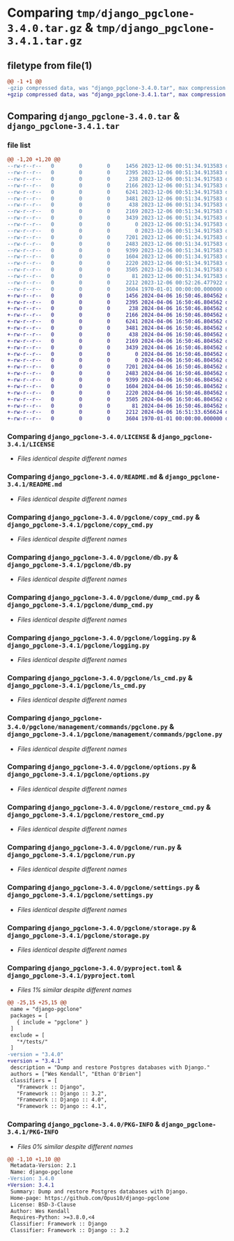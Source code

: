 # Comparing `tmp/django_pgclone-3.4.0.tar.gz` & `tmp/django_pgclone-3.4.1.tar.gz`

## filetype from file(1)

```diff
@@ -1 +1 @@
-gzip compressed data, was "django_pgclone-3.4.0.tar", max compression
+gzip compressed data, was "django_pgclone-3.4.1.tar", max compression
```

## Comparing `django_pgclone-3.4.0.tar` & `django_pgclone-3.4.1.tar`

### file list

```diff
@@ -1,20 +1,20 @@
--rw-r--r--   0        0        0     1456 2023-12-06 00:51:34.913583 django_pgclone-3.4.0/LICENSE
--rw-r--r--   0        0        0     2395 2023-12-06 00:51:34.913583 django_pgclone-3.4.0/README.md
--rw-r--r--   0        0        0      238 2023-12-06 00:51:34.917583 django_pgclone-3.4.0/pgclone/__init__.py
--rw-r--r--   0        0        0     2166 2023-12-06 00:51:34.917583 django_pgclone-3.4.0/pgclone/copy_cmd.py
--rw-r--r--   0        0        0     6241 2023-12-06 00:51:34.917583 django_pgclone-3.4.0/pgclone/db.py
--rw-r--r--   0        0        0     3481 2023-12-06 00:51:34.917583 django_pgclone-3.4.0/pgclone/dump_cmd.py
--rw-r--r--   0        0        0      438 2023-12-06 00:51:34.917583 django_pgclone-3.4.0/pgclone/exceptions.py
--rw-r--r--   0        0        0     2169 2023-12-06 00:51:34.917583 django_pgclone-3.4.0/pgclone/logging.py
--rw-r--r--   0        0        0     3439 2023-12-06 00:51:34.917583 django_pgclone-3.4.0/pgclone/ls_cmd.py
--rw-r--r--   0        0        0        0 2023-12-06 00:51:34.917583 django_pgclone-3.4.0/pgclone/management/__init__.py
--rw-r--r--   0        0        0        0 2023-12-06 00:51:34.917583 django_pgclone-3.4.0/pgclone/management/commands/__init__.py
--rw-r--r--   0        0        0     7201 2023-12-06 00:51:34.917583 django_pgclone-3.4.0/pgclone/management/commands/pgclone.py
--rw-r--r--   0        0        0     2483 2023-12-06 00:51:34.917583 django_pgclone-3.4.0/pgclone/options.py
--rw-r--r--   0        0        0     9399 2023-12-06 00:51:34.917583 django_pgclone-3.4.0/pgclone/restore_cmd.py
--rw-r--r--   0        0        0     1604 2023-12-06 00:51:34.917583 django_pgclone-3.4.0/pgclone/run.py
--rw-r--r--   0        0        0     2220 2023-12-06 00:51:34.917583 django_pgclone-3.4.0/pgclone/settings.py
--rw-r--r--   0        0        0     3505 2023-12-06 00:51:34.917583 django_pgclone-3.4.0/pgclone/storage.py
--rw-r--r--   0        0        0       81 2023-12-06 00:51:34.917583 django_pgclone-3.4.0/pgclone/version.py
--rw-r--r--   0        0        0     2212 2023-12-06 00:52:26.477922 django_pgclone-3.4.0/pyproject.toml
--rw-r--r--   0        0        0     3604 1970-01-01 00:00:00.000000 django_pgclone-3.4.0/PKG-INFO
+-rw-r--r--   0        0        0     1456 2024-04-06 16:50:46.804562 django_pgclone-3.4.1/LICENSE
+-rw-r--r--   0        0        0     2395 2024-04-06 16:50:46.804562 django_pgclone-3.4.1/README.md
+-rw-r--r--   0        0        0      238 2024-04-06 16:50:46.804562 django_pgclone-3.4.1/pgclone/__init__.py
+-rw-r--r--   0        0        0     2166 2024-04-06 16:50:46.804562 django_pgclone-3.4.1/pgclone/copy_cmd.py
+-rw-r--r--   0        0        0     6241 2024-04-06 16:50:46.804562 django_pgclone-3.4.1/pgclone/db.py
+-rw-r--r--   0        0        0     3481 2024-04-06 16:50:46.804562 django_pgclone-3.4.1/pgclone/dump_cmd.py
+-rw-r--r--   0        0        0      438 2024-04-06 16:50:46.804562 django_pgclone-3.4.1/pgclone/exceptions.py
+-rw-r--r--   0        0        0     2169 2024-04-06 16:50:46.804562 django_pgclone-3.4.1/pgclone/logging.py
+-rw-r--r--   0        0        0     3439 2024-04-06 16:50:46.804562 django_pgclone-3.4.1/pgclone/ls_cmd.py
+-rw-r--r--   0        0        0        0 2024-04-06 16:50:46.804562 django_pgclone-3.4.1/pgclone/management/__init__.py
+-rw-r--r--   0        0        0        0 2024-04-06 16:50:46.804562 django_pgclone-3.4.1/pgclone/management/commands/__init__.py
+-rw-r--r--   0        0        0     7201 2024-04-06 16:50:46.804562 django_pgclone-3.4.1/pgclone/management/commands/pgclone.py
+-rw-r--r--   0        0        0     2483 2024-04-06 16:50:46.804562 django_pgclone-3.4.1/pgclone/options.py
+-rw-r--r--   0        0        0     9399 2024-04-06 16:50:46.804562 django_pgclone-3.4.1/pgclone/restore_cmd.py
+-rw-r--r--   0        0        0     1604 2024-04-06 16:50:46.804562 django_pgclone-3.4.1/pgclone/run.py
+-rw-r--r--   0        0        0     2220 2024-04-06 16:50:46.804562 django_pgclone-3.4.1/pgclone/settings.py
+-rw-r--r--   0        0        0     3505 2024-04-06 16:50:46.804562 django_pgclone-3.4.1/pgclone/storage.py
+-rw-r--r--   0        0        0       81 2024-04-06 16:50:46.804562 django_pgclone-3.4.1/pgclone/version.py
+-rw-r--r--   0        0        0     2212 2024-04-06 16:51:33.656624 django_pgclone-3.4.1/pyproject.toml
+-rw-r--r--   0        0        0     3604 1970-01-01 00:00:00.000000 django_pgclone-3.4.1/PKG-INFO
```

### Comparing `django_pgclone-3.4.0/LICENSE` & `django_pgclone-3.4.1/LICENSE`

 * *Files identical despite different names*

### Comparing `django_pgclone-3.4.0/README.md` & `django_pgclone-3.4.1/README.md`

 * *Files identical despite different names*

### Comparing `django_pgclone-3.4.0/pgclone/copy_cmd.py` & `django_pgclone-3.4.1/pgclone/copy_cmd.py`

 * *Files identical despite different names*

### Comparing `django_pgclone-3.4.0/pgclone/db.py` & `django_pgclone-3.4.1/pgclone/db.py`

 * *Files identical despite different names*

### Comparing `django_pgclone-3.4.0/pgclone/dump_cmd.py` & `django_pgclone-3.4.1/pgclone/dump_cmd.py`

 * *Files identical despite different names*

### Comparing `django_pgclone-3.4.0/pgclone/logging.py` & `django_pgclone-3.4.1/pgclone/logging.py`

 * *Files identical despite different names*

### Comparing `django_pgclone-3.4.0/pgclone/ls_cmd.py` & `django_pgclone-3.4.1/pgclone/ls_cmd.py`

 * *Files identical despite different names*

### Comparing `django_pgclone-3.4.0/pgclone/management/commands/pgclone.py` & `django_pgclone-3.4.1/pgclone/management/commands/pgclone.py`

 * *Files identical despite different names*

### Comparing `django_pgclone-3.4.0/pgclone/options.py` & `django_pgclone-3.4.1/pgclone/options.py`

 * *Files identical despite different names*

### Comparing `django_pgclone-3.4.0/pgclone/restore_cmd.py` & `django_pgclone-3.4.1/pgclone/restore_cmd.py`

 * *Files identical despite different names*

### Comparing `django_pgclone-3.4.0/pgclone/run.py` & `django_pgclone-3.4.1/pgclone/run.py`

 * *Files identical despite different names*

### Comparing `django_pgclone-3.4.0/pgclone/settings.py` & `django_pgclone-3.4.1/pgclone/settings.py`

 * *Files identical despite different names*

### Comparing `django_pgclone-3.4.0/pgclone/storage.py` & `django_pgclone-3.4.1/pgclone/storage.py`

 * *Files identical despite different names*

### Comparing `django_pgclone-3.4.0/pyproject.toml` & `django_pgclone-3.4.1/pyproject.toml`

 * *Files 1% similar despite different names*

```diff
@@ -25,15 +25,15 @@
 name = "django-pgclone"
 packages = [
   { include = "pgclone" }
 ]
 exclude = [
   "*/tests/"
 ]
-version = "3.4.0"
+version = "3.4.1"
 description = "Dump and restore Postgres databases with Django."
 authors = ["Wes Kendall", "Ethan O'Brien"]
 classifiers = [
   "Framework :: Django",
   "Framework :: Django :: 3.2",
   "Framework :: Django :: 4.0",
   "Framework :: Django :: 4.1",
```

### Comparing `django_pgclone-3.4.0/PKG-INFO` & `django_pgclone-3.4.1/PKG-INFO`

 * *Files 0% similar despite different names*

```diff
@@ -1,10 +1,10 @@
 Metadata-Version: 2.1
 Name: django-pgclone
-Version: 3.4.0
+Version: 3.4.1
 Summary: Dump and restore Postgres databases with Django.
 Home-page: https://github.com/Opus10/django-pgclone
 License: BSD-3-Clause
 Author: Wes Kendall
 Requires-Python: >=3.8.0,<4
 Classifier: Framework :: Django
 Classifier: Framework :: Django :: 3.2
```

